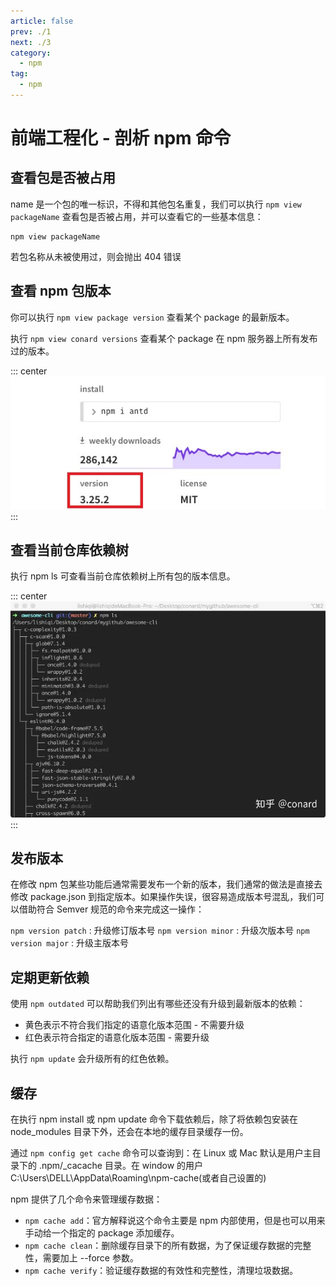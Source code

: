 ```yaml
---
article: false
prev: ./1
next: ./3
category:
  - npm
tag:
  - npm
---
```


# 前端工程化 - 剖析 npm 命令

## 查看包是否被占用

name 是一个包的唯一标识，不得和其他包名重复，我们可以执行 `npm view packageName` 查看包是否被占用，并可以查看它的一些基本信息：

```npm:no-line-numbers
npm view packageName
```

若包名称从未被使用过，则会抛出 404 错误

## 查看 npm 包版本

你可以执行 `npm view package version` 查看某个 package 的最新版本。

执行 `npm view conard versions` 查看某个 package 在 npm 服务器上所有发布过的版本。

::: center
![这就是我](./version.jpg '这就是我')
:::

## 查看当前仓库依赖树

执行 npm ls 可查看当前仓库依赖树上所有包的版本信息。

::: center
![这就是我](./img/ls.webp '这就是我')
:::

## 发布版本

在修改 npm 包某些功能后通常需要发布一个新的版本，我们通常的做法是直接去修改 package.json 到指定版本。如果操作失误，很容易造成版本号混乱，我们可以借助符合 Semver 规范的命令来完成这一操作：

`npm version patch` : 升级修订版本号
`npm version minor` : 升级次版本号
`npm version major` : 升级主版本号

## 定期更新依赖

使用 `npm outdated` 可以帮助我们列出有哪些还没有升级到最新版本的依赖：

- 黄色表示不符合我们指定的语意化版本范围 - 不需要升级
- 红色表示符合指定的语意化版本范围 - 需要升级

执行 `npm update` 会升级所有的红色依赖。

## 缓存

在执行 npm install 或 npm update 命令下载依赖后，除了将依赖包安装在 node_modules 目录下外，还会在本地的缓存目录缓存一份。

通过 `npm config get cache` 命令可以查询到：在 Linux 或 Mac 默认是用户主目录下的 .npm/\_cacache 目录。在 window 的用户 C:\Users\DELL\AppData\Roaming\npm-cache(或者自己设置的)

npm 提供了几个命令来管理缓存数据：

- `npm cache add`：官方解释说这个命令主要是 npm 内部使用，但是也可以用来手动给一个指定的 package 添加缓存。
- `npm cache clean`：删除缓存目录下的所有数据，为了保证缓存数据的完整性，需要加上 --force 参数。
- `npm cache verify`：验证缓存数据的有效性和完整性，清理垃圾数据。
